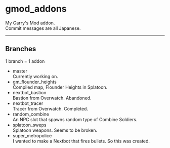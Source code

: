 # gmod_addons
My Garry's Mod addon.  
Commit messages are all Japanese.
***  
## Branches  
1 branch = 1 addon
* master  
Currently working on.
* gm_flounder_heights  
Compiled map, Flounder Heights in Splatoon.  
* nextbot_bastion  
Bastion from Overwatch. Abandoned.  
* nextbot_tracer  
Tracer from Overwatch. Completed.  
* random_combine  
An NPC slot that spawns random type of Combine Soldiers.  
* splatoon_sweps  
Splatoon weapons. Seems to be broken.  
* super_metropolice  
I wanted to make a Nextbot that fires bullets. So this was created.  
